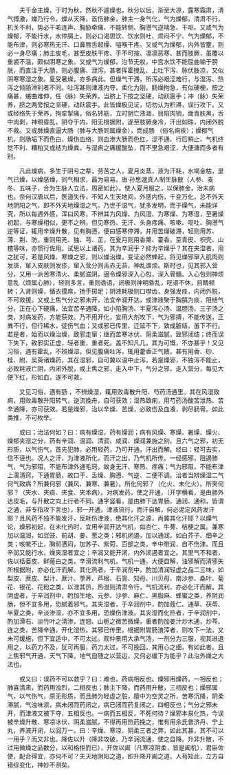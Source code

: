 <!-- { "loadSidebar": true } -->
　　夫干金主燥，于时为秋，然秋不遽燥也，秋分以后，渐至大凉，露寒霜肃，清气搏激，燥乃行令。燥从天降，首伤肺金，肺主一身气化，气为燥郁，清肃不行，机关不利，势必干咳连声、胸胁牵痛、不能转侧、胸懑气逆喘急、干呕。又或气为燥郁，不能行水，水停膈上，则必口渴思饮、饮水则吐、烦闷不宁、气为燥郁，不能布津，则必寒热无汗、口鼻唇舌起燥、嗌喉干疼。又或气为燥郁，内外皆壅，则必一身尽痛；肺主皮毛，甚至皮肤干疼、手不可按、凛凛恶寒、甚而肢厥，虽覆以重裘不温，颇似阴寒之象。又或气为燥郁，治节无权，中宫水饮不能屈曲输于膀胱，而直注于大肠，则必腹痛、泄泻，甚者挥霍搅乱、上吐下泻、脉伏肢凉，又似阴寒寒湿之象。夏受暑燥，亦多病此。但燥气干滞，所泻必艰涩难行，与湿泻、热泻之倾肠滑利者不同。吐泻甚则津液内夺，柔化为刚，肠燥拘急，有似硬梗，按之痛甚，蜷曲难伸，任（脉）失荣养，当脐上下按之坚硬，动跃震手；冲（脉）失荣养，脐之两旁按之坚硬，动跃震手。此皆燥极见证，切勿认为积滞，误行攻下。又或经络失于荣养，拘挛掣痛，俗名转筋，立时阴亡液涸，目陷肉销，面青肤黑，舌中肉剥，神明昏乱，阴夺于内，阳无根据附，遂至肢厥身冷，汗出如珠，内闭外脱不救。又或肺燥直逼大肠（肺与大肠同属燥金），而成肠 （俗名痢疾）；燥郁气机，则肠垢下而色白，燥伤血络，则血渗大肠而色红，涩不通、行后稍止、气机终觉不利、糟粕又或结为燥粪。与湿痢之痛缓酸坠，而不里急艰涩，大便溏而多者有别。

　　凡此燥病，多生于阴亏之辈，劳苦之人，夏月炎蒸，液为汗耗，水竭金枯，里气已燥，以燥感燥，同气相求，最为易易。唐·孙思邈真人制生脉散（人参、麦冬、五味子，合为生脉人立法，周密如此）。使人夏月服之，以保肺金，治未病也。奈何汉唐以后，医道失传，不知人生天地间，外感内伤，千变万化，总不外天地阴阳之气，即不外天地燥湿之气。乃世于湿气，犹多发明，而于燥气，未能详究，所以每遇外感，浑曰风寒，不辨其为风燥、为风湿、为寒燥、为寒湿，至暑燥初起，与寒燥相似，更不之辨。但见寒热、无汗、头身疼痛、咳嗽、呕吐、胸懑气逆等证，辄用辛燥升散，见有胸懑，便曰感寒停滞，并用苦燥破滞，轻则用苏、薄、荆、防，重则用羌、独、芎、芷，在夏月则用香薷、藿香，至青皮、枳壳、山楂等味，亦惯行佐用。试思以上诸药，其为辛润乎？抑为辛燥乎？其在夹湿者，用之犹可，若是风燥、寒燥之邪，则以燥治燥，变证必然蜂起，将见燥邪窜入肌肉则发斑，窜入皮肤则发疹，窜入营分则舌赤无苔，神乱谵烦。斯时也，见其邪入营分，又用一派苦寒清火、柔腻滋阴，逼令燥邪深入心包，深入骨髓。入心包则神烦意乱（烦属心肺），轻则多言，重则谵语，闭极则神明昏乱，呓语不休，目睛频转；入肾则燥，循衣摸席，扬手掷足；阴液耗极则口噤齿，身强发痉，内闭外脱，不可救援。又或上焦气分之邪未开，法宜辛润开达，或津液聚于胸膈为痰，阻结气分，正在心下硬痛，法宜苦辛通降，如小陷胸汤、半夏泻心汤、温胆汤、三子汤之类，对病发药，方能获效。乃不用开化，妄用大剂攻下，气为邪搏，不能传送，正粪不行，但行稀水，徒伤气血；又或邪已传里，迁延不下，致成脏结，虽下不行。若是者，始而以燥治燥，致邪走窜；继而苦寒冰伏、阴柔滋腻，致邪闭结；终而误下失下，致邪实正虚，轻者重，重者死。盖不知凡几，其为可慨，不亦甚乎！又见习俗，遇有霍乱，不辨燥湿，但见腹痛吐泻，辄用藿香正气散，甚有用香、砂、桂、附、吴萸诸燥药，其在湿邪，自可冀以温中止泻，若是燥邪，不独泻不能止，必致耗液亡阴，内闭外脱，或上焦之邪，走入中下，气分之邪，走入营分，每见大便下红，形如血，遂不可救。

　　又见习俗，遇有肠 ，不辨燥湿，辄用败毒散升阳、芍药汤通里。其在风湿致痢，用败毒散升阳转气，逆流挽舟，自可获效；湿热致痢，用芍药汤酸苦泄热、苦辛通降，亦可获效。若是燥邪，治以辛燥、苦燥，必致伤及血液，剥尽肠膏。如此类推，不可枚举。

　　或曰；治法何如？曰：病有燥湿，药有燥润；病有风燥、寒燥、暑燥、燥火、燥郁夹湿之分，药有辛润、温润、清润、咸润、燥润兼施之别。且六气之邪，初无形质，以气伤气，首先犯肺，必用轻药，乃可开通，汗出而解。经曰：轻可去实，信不诬也。况人之汗，为津液所化，而汗之出，乃气机所传。一经感邪，阻遏肺气，气为邪阻，不能布津外通毛窍，故身无汗、寒热、疼痛；气为邪阻，不能布津上濡清窍，下通胃肠，故口干、舌燥、胸懑、气逆、二便不调。治者当辨燥湿二气何气致病？所兼何邪（兼风、兼寒、兼暑）。所化何邪？（化火、未化火）。所夹何邪？（夹水、夹痰、夹食、夹本病）。对病发药，使之开通，（开字横看，是由肺外达皮毛，与升散之向上行者不同。通字竖看，是由肺下达胃肠，通润、通和，皆谓之通，非专指攻下言也），邪一开通，津液流行，而汗自解，何必泥定风药发汗耶？且风药不独不能发汗，反耗伤津液，绝其化汗之源，尚冀其化汗耶？以燥气论，燥邪初起，在未化热时，宜用辛润开达气机，如杏仁、牛蒡、桔梗之属。兼寒加以温润，如豆豉、前胡、姜、葱之类；邪机闭遏，加以通润，如白芥子、细辛之类；咳嗽不止，胸前懑闷，加苏子、紫菀、百部之类，辛中带润，自不伤津。而且辛润又能行水，燥夹湿者宜之；辛润又能开闭，内外闭遏者宜之。其里气不和者，佐以栝蒌皮、鲜薤白之类，辛滑流利气机，气机一通，大便自解，浊邪解而清邪失所根据附，亦必化汗而解。其化热者，于辛润剂中，酌加清润轻虚之品二三味，如梨皮、蔗皮、梨汁、蔗汁、荸荠、芦根、石膏、知母、川贝母、南沙参、桑叶、菊花、银花、花粉之类，以泄其热，热泄则清肃令行，气机流利，亦必化汗而解。其阴虚者，于辛润剂中，酌加生地、元参、沙参、麻仁、黑脂麻、蜂蜜之类，养阴润肠，但不宜多用，恐腻着邪气。其夹湿者，于辛润剂中，酌加蔻仁、通草、茯苓、半夏之类，辛淡渗湿，亦不宜多用，恐燥伤津液。其夹湿而化热者，于辛润剂中，酌加滑石、淡竹叶之清渗，连翘、山栀之微苦微燥，重者酌加姜汁炒木通，炒芩、连之类，苦降辛通，开化湿热。其邪已传里，根据附胃肠渣滓者，则攻下一法，又未可缓施，但下宜适中，不可太过。观仲景用大承气汤，一剂分为三服，视其进退用之，以药力不及，犹可再服，药力太过，不可挽回。其用心之细，有如此者。且上焦邪气开通，天气下降，地气自随之以营运，又何必缓下为能乎？此治外燥之大法也。

　　或又曰：误药不可以救乎？曰：难也，药病相反也。燥邪用燥药，一相反也；肺喜清肃，而药用浊烈，二相反也；肺主下降，而药用升散，三相反也；燥邪属气，以气伤气，原无形质，而且肺为轻虚之脏，膻中为空灵之所，苦寒沉降，阴柔滞腻，气浊味浓，病未闭而药闭之，病已闭而药复闭之，四相反也；气分之邪未开，而津液又被下夺，五相反也。一病而五相反，不死何待？燥邪本易化热，今误被辛燥升散、寒凉冰伏、阴柔滋腻，不得再用热药挽之，惟有用余氏普济丹、宁上丸，养液开闭，以回万一。曰：辛燥、寒凉、阴柔三者之弊，如此其甚，其不可以一用乎？而又非也。降佐以升（降非攻破，乃辛润流通，使之自降。升非升散，不过用微燥之品数分，以和格拒而已），开佐以阖（凡寒凉阴柔，皆是阖机），君臣佐使，配合得宜，亦何不可？夫天地阴阳之道，即升降开阖之道，人苟知此，立方自错综变化，神妙不测矣。

